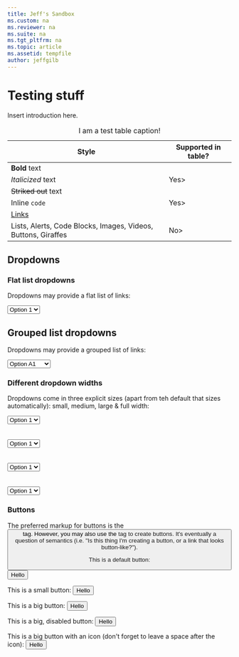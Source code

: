 ```yaml
---
title: Jeff's Sandbox
ms.custom: na
ms.reviewer: na
ms.suite: na
ms.tgt_pltfrm: na
ms.topic: article
ms.assetid: tempfile
author: jeffgilb
---
```

# Testing stuff
Insert introduction here.

<div class="table-wrapper">
<table class="table-striped">
	<caption>I am a test table caption!</caption>
	<thread>
		<tr>
			<th>Style</th>
			<th>Supported in table?</th>
		</tr>
	</thread>
	<tbody>
		<tr>
			<td><strong>Bold</strong> text </td>
			<td><Yes></td>
		</tr>
		<tr>
			<td><em>Italicized</em> text </td>
			<td>Yes></td>
		</tr>
		<tr>
			<td><del>Striked out</del> text </td>
			<td><Yes></td>
		</tr>
		<tr>
			<td>Inline <code>code</code></td>
			<td>Yes></td>
		</tr>		
		<tr>
			<td><a href="">Links</a></td>
			<td><Yes></td>
		</tr>
		<tr>
			<td>Lists, Alerts, Code Blocks, Images, Videos, Buttons, Giraffes</td>
			<td>No></td>
		</tr>
	</tbody>
</table>
</div>

## Dropdowns
### Flat list dropdowns
<p> Dropdowns may provide a flat list of links:
<div class="dropdown-container">
	<div class="dropdown">
		<select>
			<option value="Option 1">Option 1</option>
			<option value="Option 2">Option 2</option>
			<option value="Option 3">Option 3</option>
		</select>
	</div>
</p>

## Grouped list dropdowns
<p>Dropdowns may provide a grouped list of links:
<div class="dropdown-container">
	<div class="dropdown">
		<select>
			<optgroup label="Group A">
				<option value="Option A1">Option A1</option>
				<option value="Option A2">Option A2</option>
				<option value="Option A3">Option A3</option>
			</optgroup>
			<optgroup label="Group B">
				<option value="Option B1">Option B1</option>
				<option value="Option B2">Option B2</option>
				<option value="Option B3">Option B3</option>
			</optgroup>
		</select>
	</div>
</p>

### Different dropdown widths
<p>Dropdowns come in three explicit sizes (apart from teh default that sizes automatically): small, medium, large & full width:
<div class="dropdown-container dropdown-small">
	<div class="dropdown">
		<select>
			<option value="Option 1">Option 1</option>
			<option value="Option 2">Option 2</option>
			<option value="Option 3">Option 3</option>
		</select>
	</div>
<div><br /><br />
<div class="dropdown-container dropdown-medium">
	<div class="dropdown">
		<select>
			<option value="Option 1">Option 1</option>
			<option value="Option 2">Option 2</option>
			<option value="Option 3">Option 3</option>
		</select>
	</div>
<div><br /><br />
<div class="dropdown-container dropdown-large">
	<div class="dropdown">
		<select>
			<option value="Option 1">Option 1</option>
			<option value="Option 2">Option 2</option>
			<option value="Option 3">Option 3</option>
		</select>
	</div>
<div><br /><br />
<div class="dropdown-container dropdown-full">
	<div class="dropdown">
		<select>
			<option value="Option 1">Option 1</option>
			<option value="Option 2">Option 2</option>
			<option value="Option 3">Option 3</option>
		</select>
	</div>
<div>



### Buttons
The preferred markup for buttons is the <button> tag. However, you may also use the <a> tag to create buttons. It's eventually a question of semantics (i.e. "Is this thing I'm creating a button, or a link that looks button-like?").

<p>This is a default button:
	<button type="button">Hello</button>
</p>
<p>This is a small button:
	<button type="button" class="button-small">Hello</button>
</p>
<p>This is a big button:
	<button type="button" class="button-big">Hello</button>
</p>
<p>This is a big, disabled button:
	<button type="button" class="button-big" disbaled>Hello</button>
</p>
<p>This is a big button with an icon (don't forget to leave a space after the icon):
	<button type="button" class="button-big"><span class="icon icon-theme-day"> </span>Hello</button>
</p>
